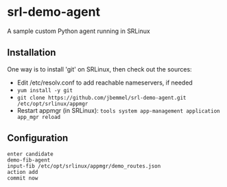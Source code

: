# srl-demo-agent
A sample custom Python agent running in SRLinux

## Installation
One way is to install 'git' on SRLinux, then check out the sources:
- Edit /etc/resolv.conf to add reachable nameservers, if needed
- `yum install -y git`
- `git clone https://github.com/jbemmel/srl-demo-agent.git /etc/opt/srlinux/appmgr`
- Restart appmgr (in SRLinux): `tools system app-management application app_mgr reload`

## Configuration
```
enter candidate
demo-fib-agent
input-fib /etc/opt/srlinux/appmgr/demo_routes.json
action add
commit now
```
